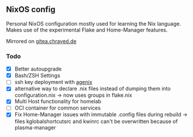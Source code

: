 ## NixOS config

Personal NixOS configuration mostly used for learning the Nix language. Makes use of the experimental Flake and Home-Manager features.

Mirrored on [gitea.chrayed.de](https://gitea.chrayed.de/moe1369/nixos-config)

### Todo

- [X] Better autoupgrade
- [X] Bash/ZSH Settings
- [ ] ssh key deployment with [agenix](https://github.com/ryantm/agenix)
- [x] alternative way to declare .nix files instead of dumping them into configuration.nix -> now uses groups in flake.nix
- [x] Multi Host functionality for homelab
- [ ] OCI container for common services
- [X] Fix Home-Manager issues with immutable .config files during rebuild -> files kglobalshortcutsrc and kwinrc can't be overwritten because of plasma-manager
